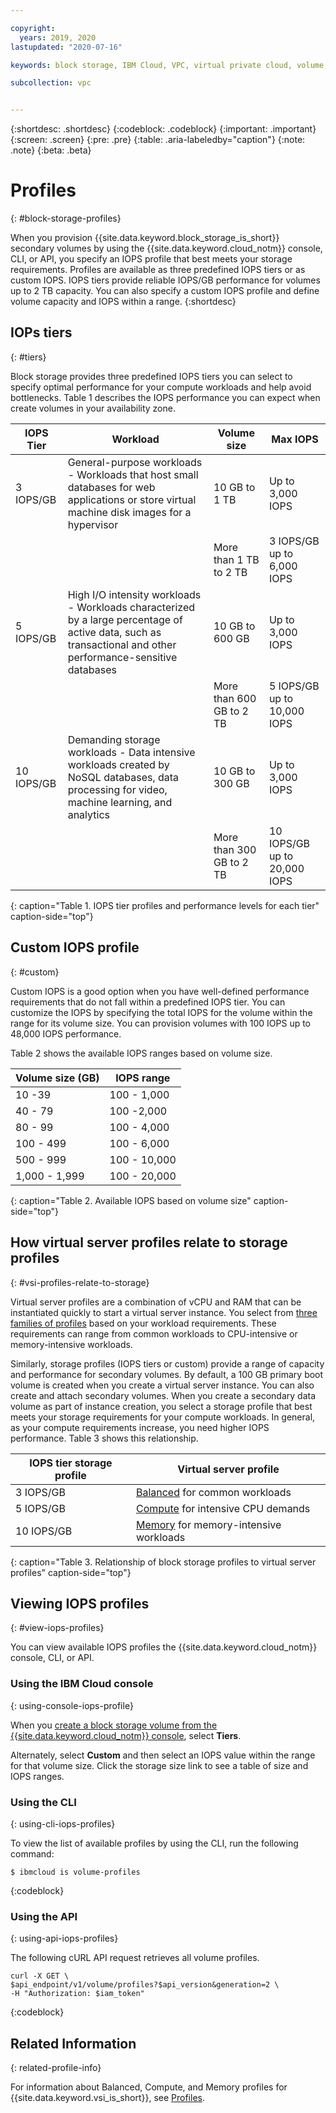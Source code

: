```yaml
---

copyright:
  years: 2019, 2020
lastupdated: "2020-07-16"

keywords: block storage, IBM Cloud, VPC, virtual private cloud, volume, profile, volume profile, data storage, storage profile, virtual server instance, instance

subcollection: vpc


---
```


{:shortdesc: .shortdesc}
{:codeblock: .codeblock}
{:important: .important}
{:screen: .screen}
{:pre: .pre}
{:table: .aria-labeledby="caption"}
{:note: .note}
{:beta: .beta}

# Profiles
{: #block-storage-profiles}

When you provision {{site.data.keyword.block_storage_is_short}} secondary volumes by using the {{site.data.keyword.cloud_notm}} console, CLI, or API, you specify an IOPS profile that best meets your storage requirements. Profiles are available as three predefined IOPS tiers or as custom IOPS. IOPS tiers provide reliable IOPS/GB performance for volumes up to 2 TB capacity. You can also specify a custom IOPS profile and define volume capacity and IOPS within a range.
{:shortdesc}

## IOPs tiers
{: #tiers}

Block storage provides three predefined IOPS tiers you can select to specify optimal performance for your compute workloads and help avoid bottlenecks. Table 1 describes the IOPS performance you can expect when create volumes in your availability zone.

| IOPS Tier | Workload | Volume size | Max IOPS |
|-----------|----------|-------------|----------|
| 3 IOPS/GB | General-purpose workloads - Workloads that host small databases for web applications or store virtual machine disk images for a hypervisor | 10 GB to 1 TB | Up to 3,000 IOPS |
| | | More than 1 TB to 2 TB | 3 IOPS/GB up to 6,000 IOPS |
| 5 IOPS/GB | High I/O intensity workloads - Workloads characterized by a large percentage of active data, such as transactional and other performance-sensitive databases| 10 GB to 600 GB | Up to 3,000 IOPS |
| | | More than 600 GB to 2 TB | 5 IOPS/GB up to 10,000 IOPS|
| 10 IOPS/GB | Demanding storage workloads - Data intensive workloads created by NoSQL databases, data processing for video, machine learning, and analytics | 10 GB to 300 GB | Up to 3,000 IOPS |
| | | More than 300 GB to 2 TB | 10 IOPS/GB up to 20,000 IOPS |
{: caption="Table 1. IOPS tier profiles and performance levels for each tier" caption-side="top"}

## Custom IOPS profile
{: #custom}

Custom IOPS is a good option when you have well-defined performance requirements that do not fall within a predefined IOPS tier. You can customize the IOPS by specifying the total IOPS for the volume within the range for its volume size. You can provision volumes with 100 IOPS up to 48,000 IOPS performance.

Table 2 shows the available IOPS ranges based on volume size.

| Volume size (GB) | IOPS range |
|-------------|--------------|
| 10 -39   | 100 - 1,000 |
| 40 - 79 | 100 -2,000 |
| 80 - 99 | 100 - 4,000 |
| 100 - 499 | 100 - 6,000 |
| 500 - 999 | 100 - 10,000 |
| 1,000 - 1,999 | 100 - 20,000 |
{: caption="Table 2. Available IOPS based on volume size" caption-side="top"}

## How virtual server profiles relate to storage profiles
{: #vsi-profiles-relate-to-storage}

Virtual server profiles are a combination of vCPU and RAM that can be instantiated quickly to start a virtual server instance. You select from [three families of profiles](/docs/vpc?topic=vpc-profiles#profiles)
based on your workload requirements. These requirements can range from common workloads to CPU-intensive or memory-intensive workloads.  

Similarly, storage profiles (IOPS tiers or custom) provide a range of capacity and performance for secondary volumes. By default, a 100 GB primary boot volume is created when you create a virtual server instance. You can also create and attach secondary volumes. When you create a secondary data volume as part of instance creation, you select a storage profile that best meets your storage requirements for your compute workloads. In general, as your compute requirements increase, you need higher IOPS performance. Table 3 shows this relationship.

| IOPS tier storage profile | Virtual server profile |
|-----------------|------------------------|
| 3 IOPS/GB       | [Balanced](/docs/vpc?topic=vpc-profiles#balanced) for common workloads |
| 5 IOPS/GB       | [Compute](/docs/vpc?topic=vpc-profiles#compute) for intensive CPU demands |
| 10 IOPS/GB      | [Memory](/docs/vpc?topic=vpc-profiles#memory) for memory-intensive workloads |
{: caption="Table 3. Relationship of block storage profiles to virtual server profiles" caption-side="top"}

## Viewing IOPS profiles
{: #view-iops-profiles}

You can view available IOPS profiles the {{site.data.keyword.cloud_notm}} console, CLI, or API.

### Using the IBM Cloud console
{: using-console-iops-profile}

 When you [create a block storage volume from the {{site.data.keyword.cloud_notm}} console](/docs/vpc?topic=vpc-creating-block-storage), select **Tiers**.

 Alternately, select **Custom** and then select an IOPS value within the range for that volume size. Click the storage size link to see a table of size and IOPS ranges.

 ### Using the CLI
 {: using-cli-iops-profiles}

 To view the list of available profiles by using the CLI, run the following command:
```
$ ibmcloud is volume-profiles
```
{:codeblock}

### Using the API
{: using-api-iops-profiles}

The following cURL API request retrieves all volume profiles.

```
curl -X GET \
$api_endpoint/v1/volume/profiles?$api_version&generation=2 \
-H "Authorization: $iam_token"
```
{:codeblock}

## Related Information
{: related-profile-info}

For information about Balanced, Compute, and Memory profiles for {{site.data.keyword.vsi_is_short}}, see [Profiles](/docs/vpc?topic=vpc-profiles).
